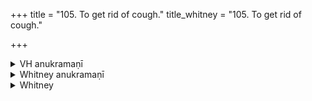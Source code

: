 +++
title = "105. To get rid of cough."
title_whitney = "105. To get rid of cough."

+++

<details><summary>VH anukramaṇī</summary>

कासशमनम्।  
१-३ उन्मोचनः। कासा। अनुष्टुप्।
</details>

<details><summary>Whitney anukramaṇī</summary>

[Unmocana—kāsādevatyam. ānuṣṭubham.]
</details>



<details><summary>Whitney</summary>

### Comment
Not found in Pāipp. except 2 a, b in xix. Employed by Kāuś. (31. 27) in a remedial rite against cough and catarrh.


### Translations
Translated: Ludwig, p. 510; Zimmer, p. 385; Griffith, i.302; Bloomfield, 8, 513.—Cf. Hillebrandt, Veda-chrestomathie, p. 50.
</details>
